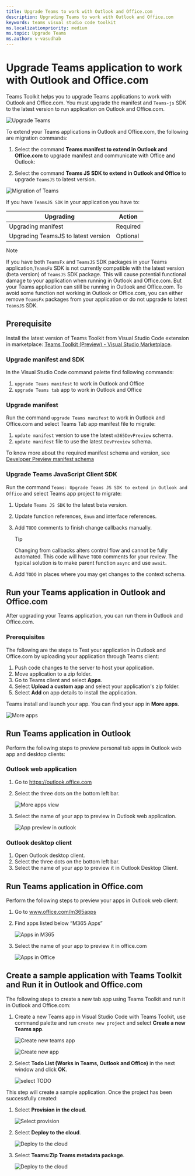 ```yaml
---
title: Upgrade Teams to work with Outlook and Office.com
description: Upgrading Teams to work with Outlook and Office.com
keywords: teams visual studio code toolkit
ms.localizationpriority: medium
ms.topic: Upgrade Teams
ms.author: v-vasudhab
---
```


# Upgrade Teams application to work with Outlook and Office.com

Teams Toolkit helps you to upgrade Teams applications to work with Outlook and Office.com. You must upgrade the manifest and `Teams-js` SDK to the latest version to run application on Outlook and Office.com.

![Upgrade Teams](../assets/images/upgrade-teams/upgrade-teams.png)

To extend your Teams applications in Outlook and Office.com, the following are migration commands:

1. Select the command **Teams manifest to extend in Outlook and Office.com** to upgrade manifest and communicate with Office and Outlook:

1. Select the command **Teams JS SDK to extend in Outlook and Office** to upgrade `TeamsJS` to latest version.

![Migration of Teams](../assets/images/upgrade-teams/teams-extended-in-outlook-and-office.png)

If you have `TeamsJS SDK` in your application you have to:

|Upgrading|Action|
|---------|------|
|Upgrading manifest|Required|
|Upgrading TeamsJS to latest version|Optional|

>[!NOTE]
> If you have both `TeamsFx` and `TeamsJS` SDK packages in your Teams application,`TeamsFx` SDK is not currently compatible with the latest version (beta version) of `TeamsJS` SDK package. This will cause potential functional damage to your application when running in Outlook and Office.com. But your Teams application can still be running in Outlook and Office.com. To avoid some function not working in Outlook or Office.com, you can either remove `TeamsFx` packages from your application or do not upgrade to latest `TeamsJS` SDK.

## Prerequisite

Install the latest version of Teams Toolkit from Visual Studio Code extension in marketplace: [Teams Toolkit (Preview) - Visual Studio Marketplace](https://marketplace.visualstudio.com/items?itemName=TeamsDevApp.ms-teams-vscode-extension).

### Upgrade manifest and SDK

In the Visual Studio Code command palette find following commands:

1. `upgrade Teams manifest` to work in Outlook and Office
1. `upgrade Teams tab` app to work in Outlook and Office

### Upgrade manifest

Run the command `upgrade Teams manifest` to work in Outlook and Office.com and select Teams Tab app manifest file to migrate:

1. `update manifest` version to use the latest `m365DevPreview` schema.
1. `update manifest` file to use the latest `DevPreview` schema.

To know more about the required manifest schema and version, see [Developer Preview manifest schema](/microsoftteams/platform/resources/schema/manifest-schema-dev-preview)

### Upgrade Teams JavaScript Client SDK

Run the command `Teams: Upgrade Teams JS SDK to extend in Outlook and Office` and select Teams app project to migrate:

1. Update `Teams JS SDK` to the latest beta version.
1. Update function references, `Enum` and interface references.
1. Add `TODO` comments to finish change callbacks manually.

    > [!TIP]
    > Changing from callbacks alters control flow and cannot be fully automated. This code will have `TODO` comments for your review. The typical solution is to make parent function `async` and use `await`.

1. Add `TODO` in places where you may get changes to the context schema.

## Run your Teams application in Outlook and Office.com

After upgrading your Teams application, you can run them in Outlook and Office.com.

### Prerequisites

The following are the steps to Test your application in Outlook and Office.com by uploading your application through Teams client:

1. Push code changes to the server to host your application.
1. Move application to a zip folder.
1. Go to Teams client and select **Apps**.
1. Select **Upload a custom app** and select your application's zip folder.
1. Select **Add** on app details to install the application.

Teams install and launch your app. You can find your app in **More apps**.

 ![More apps](../assets/images/upgrade-teams/more-apps.png)

## Run Teams application in Outlook

Perform the following steps to preview personal tab apps in Outlook web app and desktop clients:

### Outlook web application

1. Go to https://outlook.office.com 
1. Select the three dots on the bottom left bar.

    ![More apps view](../assets/images/upgrade-teams/apps.png)

1. Select the name of your app to preview in Outlook web application.

    ![App preview in outlook](../assets/images/upgrade-teams/preview-outlook-web-application.png)

### Outlook desktop client

1. Open Outlook desktop client.
1. Select the three dots on the bottom left bar.
1. Select the name of your app to preview it in Outlook Desktop Client.

## Run Teams application in Office.com

Perform the following steps to preview your apps in Outlook web client:

1. Go to www.office.com/m365apps
1. Find apps listed below “M365 Apps”

    ![Apps in M365](../assets/images/upgrade-teams/m365-app.png)

1. Select the name of your app to preview it in office.com

    ![Apps in Office](../assets/images/upgrade-teams/office-preview.png)

## Create a sample application with Teams Toolkit and Run it in Outlook and Office.com

The following steps to create a new tab app using Teams Toolkit and run it in Outlook and Office.com:

1. Create a new Teams app in Visual Studio Code with Teams Toolkit, use command palette and run `create new project` and select **Create a new Teams app**.

    ![Create new teams app](../assets/images/upgrade-teams/create-new-teams-app.png)

    ![Create new app](../assets/images/upgrade-teams/create-new-app.png)

1. Select **Todo List (Works in Teams, Outlook and Office)** in the next window and click **OK**. 

    ![select TODO](../assets/images/upgrade-teams/todo-in-outlook-office.png)

This step will create a sample application. Once the project has been successfully created:

1. Select **Provision in the cloud**.

    ![Select provision](../assets/images/upgrade-teams/provision-in-cloud.png)

1. Select **Deploy to the cloud**.

    ![Deploy to the cloud](../assets/images/upgrade-teams/deploy-to-the-cloud.png)

1. Select **Teams:Zip Teams metadata package**.

    ![Deploy to the cloud](../assets/images/upgrade-teams/zip-metadata-package.png)
